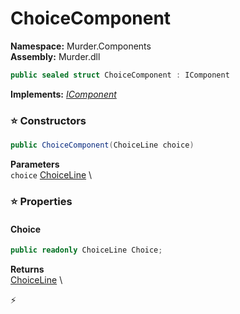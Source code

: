 # ChoiceComponent

**Namespace:** Murder.Components \
**Assembly:** Murder.dll

```csharp
public sealed struct ChoiceComponent : IComponent
```

**Implements:** _[IComponent](../..//Bang/Components/IComponent.html)_

### ⭐ Constructors
```csharp
public ChoiceComponent(ChoiceLine choice)
```

**Parameters** \
`choice` [ChoiceLine](../..//Murder/Core/Dialogs/ChoiceLine.html) \

### ⭐ Properties
#### Choice
```csharp
public readonly ChoiceLine Choice;
```

**Returns** \
[ChoiceLine](../..//Murder/Core/Dialogs/ChoiceLine.html) \


⚡